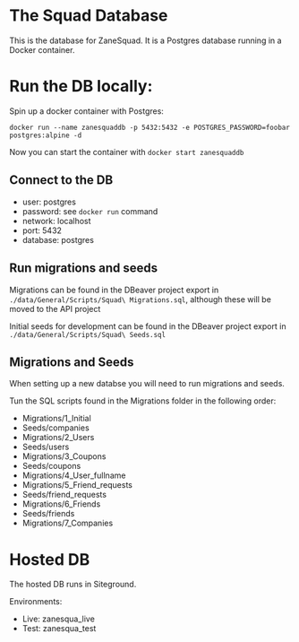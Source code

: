 # The Squad Database

This is the database for ZaneSquad. It is a Postgres database running in a Docker container.

# Run the DB locally:

Spin up a docker container with Postgres:

```
docker run --name zanesquaddb -p 5432:5432 -e POSTGRES_PASSWORD=foobar postgres:alpine -d
```

Now you can start the container with `docker start zanesquaddb`

## Connect to the DB

* user: postgres
* password: see `docker run` command
* network: localhost
* port: 5432
* database: postgres

## Run migrations and seeds

Migrations can be found in the DBeaver project export in `./data/General/Scripts/Squad\ Migrations.sql`, although these will be moved to the API project

Initial seeds for development can be found in the DBeaver project export in `./data/General/Scripts/Squad\ Seeds.sql`

## Migrations and Seeds

When setting up a new databse you will need to run migrations and seeds.

Tun the SQL scripts found in the Migrations folder in the following order:

* Migrations/1_Initial
* Seeds/companies
* Migrations/2_Users
* Seeds/users
* Migrations/3_Coupons
* Seeds/coupons
* Migrations/4_User_fullname
* Migrations/5_Friend_requests
* Seeds/friend_requests
* Migrations/6_Friends
* Seeds/friends
* Migrations/7_Companies

# Hosted DB

The hosted DB runs in Siteground.

Environments:
* Live: zanesqua_live
* Test: zanesqua_test
